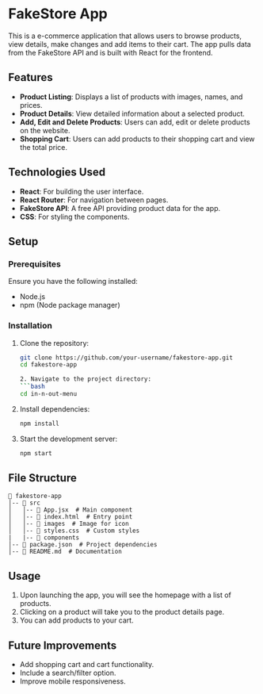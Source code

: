 # FakeStore App

This is a e-commerce application that allows users to browse products, view details, make changes and add items to their cart. The app pulls data from the FakeStore API and is built with React for the frontend.

## Features

- **Product Listing**: Displays a list of products with images, names, and prices.
- **Product Details**: View detailed information about a selected product.
- **Add, Edit and Delete Products**: Users can add, edit or delete products on the website.
- **Shopping Cart**: Users can add products to their shopping cart and view the total price.

## Technologies Used

- **React**: For building the user interface.
- **React Router**: For navigation between pages.
- **FakeStore API**: A free API providing product data for the app.
- **CSS**: For styling the components.

## Setup

### Prerequisites

Ensure you have the following installed:
- Node.js
- npm (Node package manager)

### Installation

1. Clone the repository:

   ```bash
   git clone https://github.com/your-username/fakestore-app.git
   cd fakestore-app

   2. Navigate to the project directory:
   ```bash
   cd in-n-out-menu
   ```
3. Install dependencies:
   ```bash
   npm install
   ```
4. Start the development server:
   ```bash
   npm start
   ```

## File Structure
```
📁 fakestore-app
│-- 📁 src
│   │-- 📄 App.jsx  # Main component
│   │-- 📄 index.html  # Entry point
│   │-- 📁 images  # Image for icon
│   │-- 📄 styles.css  # Custom styles
|   |-- 📁 components
│-- 📄 package.json  # Project dependencies
│-- 📄 README.md  # Documentation
```

## Usage
1. Upon launching the app, you will see the homepage with a list of products.
2. Clicking on a product will take you to the product details page.
3. You can add products to your cart.

## Future Improvements
- Add shopping cart and cart functionality.
- Include a search/filter option.
- Improve mobile responsiveness.